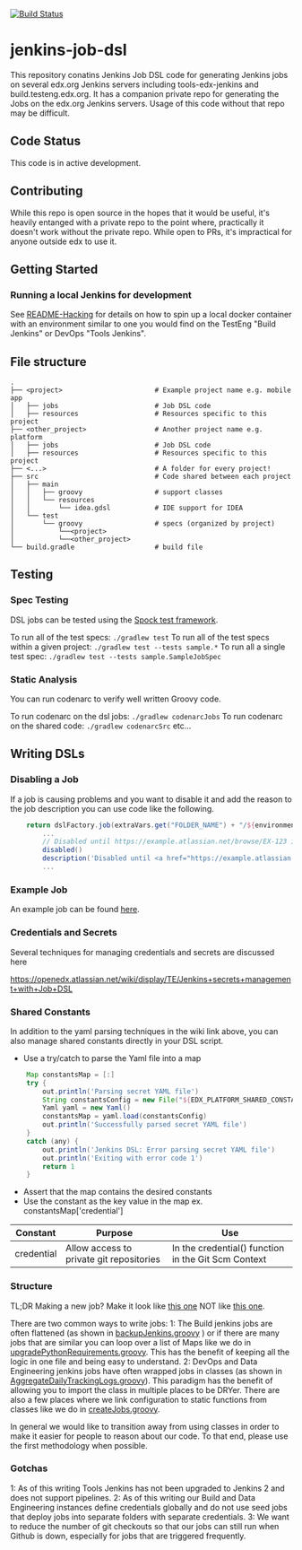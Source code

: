[![Build Status](https://travis-ci.com/edx/jenkins-job-dsl.svg?branch=master)](https://travis-ci.com/edx/jenkins-job-dsl)

# jenkins-job-dsl

This repository conatins Jenkins Job DSL code for generating Jenkins jobs on several edx.org Jenkins servers including
tools-edx-jenkins and build.testeng.edx.org. It has a companion private repo for generating the Jobs on the edx.org
Jenkins servers. Usage of this code without that repo may be difficult.

## Code Status

This code is in active development.

## Contributing

While this repo is open source in the hopes that it would be useful, it's heavily entanged with a private repo to the
point where, practically it doesn't work without the private repo. While open to PRs, it's impractical for anyone
outside edx to use it.

## Getting Started

### Running a local Jenkins for development
See [README-Hacking](README-Hacking.md) for details on how to spin up a local docker container with
an environment similar to one you would find on the TestEng "Build Jenkins" or DevOps "Tools Jenkins".

## File structure

    .
    ├── <project>                       # Example project name e.g. mobile app
    │   ├── jobs                        # Job DSL code
    │   ├── resources                   # Resources specific to this project
    ├── <other_project>                 # Another project name e.g. platform
    │   ├── jobs                        # Job DSL code
    │   ├── resources                   # Resources specific to this project
    ├── <...>                           # A folder for every project!
    ├── src                             # Code shared between each project
    │   ├── main
    │   │   ├── groovy                  # support classes
    │   │   └── resources
    │   │       └── idea.gdsl           # IDE support for IDEA
    │   └── test
    │       └── groovy                  # specs (organized by project)
    │           └──<project>
    │           └──<other_project>
    └── build.gradle                    # build file

## Testing

### Spec Testing
DSL jobs can be tested using the [Spock test framework](http://spockframework.github.io/spock/docs/1.0/index.html).

To run all of the test specs:
`./gradlew test`
To run all of the test specs within a given project:
`./gradlew test --tests sample.*`
To run all a single test spec:
`./gradlew test --tests sample.SampleJobSpec`

### Static Analysis
You can run codenarc to verify well written Groovy code.

To run codenarc on the dsl jobs:
`./gradlew codenarcJobs`
To run codenarc on the shared code:
`./gradlew codenarcSrc`
etc...

## Writing DSLs

### Disabling a Job

If a job is causing problems and you want to disable it and add the reason to the
job description you can use code like the following.

```groovy
    return dslFactory.job(extraVars.get("FOLDER_NAME") + "/${environment}-${deployment}-${jobName}") {
        ...
        // Disabled until https://example.atlassian.net/browse/EX-123 is resolved
        disabled()
        description('Disabled until <a href="https://example.atlassian.net/browse/EX-123">EX-123</a> is resolved.')
        ...
```

### Example Job
An example job can be found [here](platform/jobs/exampleJob.groovy).

### Credentials and Secrets

Several techniques for managing credentials and secrets are discussed here

https://openedx.atlassian.net/wiki/display/TE/Jenkins+secrets+management+with+Job+DSL

### Shared Constants

In addition to the yaml parsing techniques in the wiki link above, you can also manage
shared constants directly in your DSL script.
* Use a try/catch to parse the Yaml file into a map
```groovy
    Map constantsMap = [:]
    try {
        out.println('Parsing secret YAML file')
        String constantsConfig = new File("${EDX_PLATFORM_SHARED_CONSTANTS}").text
        Yaml yaml = new Yaml()
        constantsMap = yaml.load(constantsConfig)
        out.println('Successfully parsed secret YAML file')
    }
    catch (any) {
        out.println('Jenkins DSL: Error parsing secret YAML file')
        out.println('Exiting with error code 1')
        return 1
    }
```
* Assert that the map contains the desired constants
* Use the constant as the key value in the map ex. constantsMap['credential']

Constant | Purpose | Use
------------ | ------------- | -------------
credential | Allow access to private git repositories | In the credential() function in the Git Scm Context

### Structure

TL;DR Making a new job? Make it look like [this one](https://github.com/edx/jenkins-job-dsl/blob/master/testeng/jobs/backupJenkins.groovy#L47) NOT like [this one](https://github.com/edx/jenkins-job-dsl/blob/master/dataeng/jobs/analytics/AggregateDailyTrackingLogs.groovy#L11).

There are two common ways to write jobs:
1: The Build jenkins jobs are often flattened (as shown in [backupJenkins.groovy](https://github.com/edx/jenkins-job-dsl/blob/master/testeng/jobs/backupJenkins.groovy#L47) ) or if there are many jobs that are similar you can loop over a list of Maps like we do in [upgradePythonRequirements.groovy](https://github.com/edx/jenkins-job-dsl/blob/master/testeng/jobs/upgradePythonRequirements.groovy#L206). This has the benefit of keeping all the logic in one file and being easy to understand.
2: DevOps and Data Engineering jenkins jobs have often wrapped jobs in classes (as shown in [AggregateDailyTrackingLogs.groovy](https://github.com/edx/jenkins-job-dsl/blob/master/dataeng/jobs/analytics/AggregateDailyTrackingLogs.groovy#L11)). This paradigm has the benefit of allowing you to import the class in multiple places to be DRYer. There are also a few places where we link configuration to static functions from classes like we do in [createJobs.groovy](https://github.com/edx/jenkins-job-dsl/blob/master/dataeng/jobs/createJobs.groovy).

In general we would like to transition away from using classes in order to make it easier for people to reason about our code. To that end, please use the first methodology when possible.

### Gotchas

1: As of this writing Tools Jenkins has not been upgraded to Jenkins 2 and does not support pipelines.
2: As of this writing our Build and Data Engineering instances define credentials globally and do not use seed jobs that deploy jobs into separate folders with separate credentials.
3: We want to reduce the number of git checkouts so that our jobs can still run when Github is down, especially for jobs that are triggered frequently.

